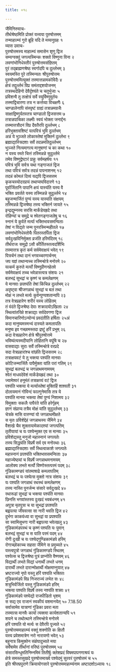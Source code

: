 ```yaml
---
title: ०१८

---
```

जैमिनिरुवाच-  
तीर्थश्रेष्ठमिति प्रोक्तं यत्त्वया पुरुषोत्तमम्  
तन्माहात्म्यं गुरो ब्रूहि यदि ते मय्यनुग्रहः १  
व्यास उवाच-  
पुरुषोत्तमस्य माहात्म्यं समासेन शृणु द्विज  
सम्यग्वक्तुं जगत्यस्मिन्कः शक्तो विष्णुना विना २  
लवणांभोनिधेस्तीरं पुरुषोत्तमसंज्ञितम्  
पुरं तद्ब्राह्मणश्रेष्ठ स्वर्गादपि च दुर्ल्लभम् ३  
स्वयमस्ति पुरे तस्मिन्यतः श्रीपुरुषोत्तमः  
पुरुषोत्तममित्युक्तं तस्मात्तन्नामकोविदैः ४  
क्षेत्रं तद्दुर्ल्लभं विप्र समंताद्दशयोजनम्  
तत्रस्थदेहिनो देवैर्दृश्यंते च चतुर्भुजाः ५  
प्रविशन्वै तु तत्क्षेत्रं सर्वे स्युर्विष्णुमूर्तयः  
तस्माद्विचारणा तत्र न कर्त्तव्या विचक्षणैः ६  
चाण्डालेनापि संस्पृष्टं ग्राह्यं तत्रान्नमग्रजैः  
साक्षाद्विष्णुर्यतस्तत्र चाण्डालो द्विजसत्तम ७  
तत्रान्नपाचिका लक्ष्मीः स्वयं भोक्ता जनार्द्दनः  
तस्मात्तत्रौदनं विप्र दैवतैरपि दुर्ल्लभम् ८  
हरिभुक्तावशिष्टं यत्पवित्रं भुवि दुर्ल्लभम्  
अन्नं ये भुञ्जते लोकास्तेषां मुक्तिर्न दुर्ल्लभा ९  
ब्रह्माद्यास्त्रिदशाः सर्वे तदन्नमतिदुर्ल्लभम्  
भुञ्जते नित्यमागत्य मानुषाणां च का कथा १०  
न यस्य रमते चित्तं तस्मिन्नन्ने सुदुर्ल्लभे  
तमेव विष्णुद्वेष्टारं प्राहुः सर्वमहर्षयः ११  
पवित्रं भुवि सर्वत्र यथा गङ्गाजलं द्विज  
तथा पवित्रं सर्वत्र तदन्नं पापनाशनम् १२  
तदन्नं कोमलं दिव्यं यद्यपि द्विजसत्तम  
कृकचस्योदरप्रायं तथाप्यघविदारणे १३  
पूर्वार्जितानि पापानि क्षयं यास्यंति यस्य वै  
भक्तिः प्रवर्तते यस्य तस्मिन्नन्ने सुदुर्ल्लभे १४  
बहुजन्मार्जितं पुण्यं यस्य यास्यति संक्षयम्  
तस्मिन्नन्ने द्विजश्रेष्ठ तस्य भक्तिर्न जायते १५  
इन्द्रद्युम्नस्य सरसि मार्कंडेयह्रदे तथा  
रोहिण्यां च समुद्रे च श्वेतगङ्गाजलेषु च १६  
स्नानं ये कुर्वते मर्त्या भक्तिभावसमन्विताः  
तेषां न विद्यते जन्म पुनरस्मिन्महीतले १७  
लवणांभोनिधेस्तोयैः पितरस्तर्पिता द्विज  
सर्वदुःखविनिर्मुक्ता व्रजंति हरिमंदिरम् १८  
तीर्थराजः समुद्रो ऽसौ कीर्तितस्तत्वदर्शिभिः  
तस्मात्तत्र कृतं कर्म सर्वमेवाक्षयं भवेत् १९  
पित्रर्चनं तथा दानं भगवच्चरणार्चनम्  
जप यज्ञं तथान्यच्च तस्मिन्क्षेत्रे मनोरमे २०  
यत्कर्म कुरुते मर्त्यो विष्णुप्रीणनहेतवे  
सर्वमेवाक्षयं तच्च भवेन्नास्त्यत्र संशयः २१  
बलभद्रं सुभद्रां च कृष्णं च कमलेक्षणम्  
ये मानवाः प्रपश्यंति तेषां किंचिन्न दुर्ल्लभम् २२  
अदृष्ट्वा श्रीजगन्नाथं सुभद्रां च बलं तथा  
मोक्षं न लभते मर्त्यः कुर्वन्पुण्यशतान्यपि २३  
तत्र वेत्रप्रहारेण शरीरं यस्य लोहितम्  
तं वंदंते द्विजश्रेष्ठ देवाः शक्रादयोऽखिलाः २४  
स्थित्वांतरिक्षे शक्राद्याः सर्वदेवगणा द्विज  
विमानचारिणोऽन्योन्यं प्रवदंतीति हर्षिताः २५अं  
कदा मानुष्यमस्मभ्यं दास्यते कमलापतिः  
मनुष्य इव गच्छामस्तदा द्रष्टुं हरिं प्रभुम् २६  
कदा वेत्रप्रहारेण क्षेत्रे श्रीपुरुषोत्तमे  
भविष्यंत्यस्मदीयानि लोहितानि वपूंषि च २७  
वासवाद्याः सुराः सर्वे तस्मिन्क्षेत्रे वरप्रदे  
सदा वेत्रप्रहारांश्च वांछंति द्विजसत्तम २८  
तत्राक्षयवटं ये तु भक्त्या पश्यंति मानवाः  
कोटिजन्मार्जितैः पापैर्मुक्ता यांति परां गतिम् २९  
सुभद्रां बलभद्रं च जगन्नाथमनामयम्  
श्वेतं माधवदेवेशं मार्कंडेयह्रदं तथा ३०  
ज्यामेश्वरं हनूमंतं तत्राक्षय्यं वटं द्विज  
पश्यंति भक्त्या ये मर्त्यास्तेषां मुक्तिर्हि शाश्वती ३१  
दोलायमानं गोविन्दं फाल्गुनेमासि तत्र ये  
पश्यंति मानवा भक्त्या तेषां पुण्यं निशामय ३२  
विमुक्ताः सकलैः पापैरंते यांति हरेर्गृहम्  
ज्ञानं संप्राप्य तत्रैव मोक्षं यांति सुदुर्ल्लभम् ३३  
चेत्रके मासि वारुण्यां यो जगन्नाथमीक्षते  
स मृतः प्रविशेद्देहं जगन्नाथस्य जैमिने ३४  
वैशाखे चैव शुक्लायामेकादश्यां जगत्पतिम्  
तृतीयायां च यः पश्येन्मुक्त एव स मानवः ३५  
प्रविशेद्यस्तु मनुजो महास्नानं जगत्पतेः  
तस्य सिद्ध्यंति विप्रर्षे सर्व एव मनोरथाः ३६  
ब्रह्माद्यास्त्रिदशाः सर्वे स्थित्वाकाशे जगत्पतेः  
महास्नानं प्रपश्यंति भक्तिभावसमन्विताः ३७  
महाज्येष्ठ्यां च विप्रर्षे जगन्नाथमनामयम्  
आलोक्य लभते मर्त्यो विष्णोस्तत्परमं पदम् ३८  
गुंडिकामण्डपं यांतमाषाढे कमलापतिम्  
बलभद्रं च यः पश्येत्स मुक्तो नात्र संशयः ३९  
यः पश्यति जगन्नाथं रथस्थं कमलेक्षणम्  
तस्य नास्ति पुनर्जन्म संसारे सर्वदुःखदे ४०  
रथारूढां सुभद्रां च भक्त्या पश्यंति मानवाः  
छिनत्ति भगवांस्तस्य दुःखदं भवबंधनम् ४१  
अपुत्रा मृतपुत्रा च या सुभद्रां प्रपश्यति  
बह्वपत्या जीववत्सा सा नारी भवति द्विज ४२  
दुर्भगा काकवंध्या वा सुभद्रां या प्रपश्यति  
सा स्वामिसुभगा नारी बह्वपत्या भवेत्खलु ४३  
गुंडिकामंडपस्थं च कृष्णं पश्यति यः पुमान्  
बलभद्रं सुभद्रां च स याति परमं पदम् ४४  
रोगी दुःखी च यः पश्येद्गुण्डिकामंडपे हरिम्  
रोगाच्छोकाच्च सहसा जैमिने स प्रमुच्यते ४५  
यस्त्वपुत्रो जगन्नाथं गुंडिकामण्डपे स्थितम्  
पश्येत्स च द्विजश्रेष्ठ पुत्रं प्राप्नोति वैष्णवम् ४६  
विद्यार्थी लभते विद्यां धनार्थी लभते धनम्  
दारार्थी लभते दारान्मोक्षार्थी मोक्षमाप्नुयात् ४७  
भ्रष्टराज्यो नृपो यस्तु हरिं पश्यति भक्तितः  
गुंडिकामंडपे विप्र निजराज्यं लभेत सः ४८  
शत्रुभिर्वर्जितो यस्तु गुंडिकामंडपे हरिम्  
भक्त्या पश्यति विप्रर्षे तस्य नश्यंति शत्रवः ४९  
गुंडिकामंडपे पश्येद्यो राजपीडितो भृशम्  
स सद्य एव राजानं स्वकीयं वशमानयेत् ५० 7.18.50  
सर्वासामेव यात्राणां गुंडिका प्रवरा मता  
तस्मात्स मानवैः कार्या त्यक्त्वा कार्यशतान्यपि ५१  
शयने च तथोत्थाने तस्मिन्क्षेत्रे मनोरमे  
हरिं पश्यति यो मर्त्यः स देवैरपि पूज्यते ५२  
पुरुषोत्तममाहात्म्यं वक्तुं शक्नोति कः क्षितौ  
यस्य प्रवेशमात्रेण नरो नारायणो भवेत् ५३  
बहुनात्र किमुक्तेन संक्षेपादुच्यते मया  
सर्वेषामेव तीर्थानां वरिष्ठं पुरुषोत्तमम् ५४  
संसारसिन्धुमतिनिम्नमिमं तितीर्षुः क्लेशप्रदं विषमपापगणाश्रयं यः  
क्षेत्रे समस्तसुखदे पुरुषोत्तमाख्ये पश्येदमुं सुरवरं पुरुषोत्तमं च ५५  
इति श्रीपद्मपुराणे क्रियायोगसारे पुरुषोत्तममाहत्म्यंनाम अष्टादशोऽध्यायः १८